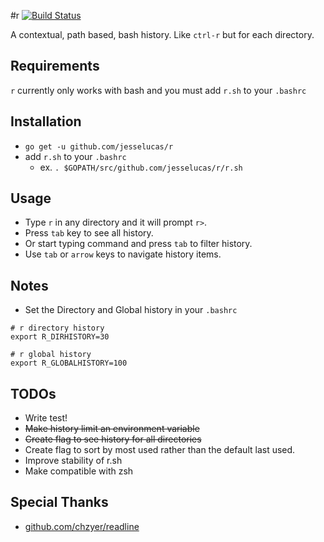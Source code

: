 #r
[![Build Status](https://travis-ci.org/jesselucas/r.svg?branch=master)](https://travis-ci.org/jesselucas/r)

A contextual, path based, bash history. Like `ctrl-r` but for each directory.

## Requirements
`r` currently only works with bash and you must add `r.sh` to your `.bashrc`

## Installation
* `go get -u github.com/jesselucas/r`
* add `r.sh` to your `.bashrc`
  * ex. `. $GOPATH/src/github.com/jesselucas/r/r.sh`

## Usage
* Type `r` in any directory and it will prompt `r>`.
* Press `tab` key to see all history.
* Or start typing command and press `tab` to filter history.
* Use `tab` or `arrow` keys to navigate history items.

## Notes
* Set the Directory and Global history in your `.bashrc`
```
# r directory history
export R_DIRHISTORY=30

# r global history
export R_GLOBALHISTORY=100
```

## TODOs
* Write test!
* ~~Make history limit an environment variable~~
* ~~Create flag to see history for all directories~~
* Create flag to sort by most used rather than the default last used.
* Improve stability of r.sh
* Make compatible with zsh

## Special Thanks
* [github.com/chzyer/readline](https://github.com/chzyer/readline)
